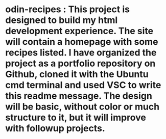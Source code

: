 # odin-recipes : This project is designed to build my html development experience.  The site will contain a homepage with some recipes listed. I have organized the project as a portfolio repository on Github, cloned it with the Ubuntu cmd terminal and used VSC to write this readme message.  The design will be basic, without color or much structure to it, but it will improve with followup projects.

